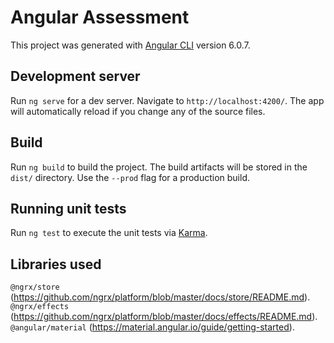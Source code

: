 # Angular Assessment

This project was generated with [Angular CLI](https://github.com/angular/angular-cli) version 6.0.7.

## Development server

Run `ng serve` for a dev server. Navigate to `http://localhost:4200/`. The app will automatically reload if you change any of the source files.

## Build

Run `ng build` to build the project. The build artifacts will be stored in the `dist/` directory. Use the `--prod` flag for a production build.

## Running unit tests

Run `ng test` to execute the unit tests via [Karma](https://karma-runner.github.io).

## Libraries used

 `@ngrx/store`   (https://github.com/ngrx/platform/blob/master/docs/store/README.md).<br/>
 `@ngrx/effects` (https://github.com/ngrx/platform/blob/master/docs/effects/README.md).<br/>
 `@angular/material` (https://material.angular.io/guide/getting-started).
 

